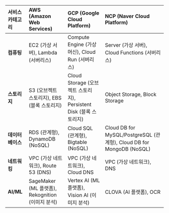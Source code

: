 | 서비스 카테고리 | AWS (Amazon Web Services) | GCP (Google Cloud Platform) | NCP (Naver Cloud Platform) |
| :--- | :--- | :--- | :--- |
| **컴퓨팅** | EC2 (가상 서버), Lambda (서버리스) | Compute Engine (가상 머신), Cloud Run (서버리스) | Server (가상 서버), Cloud Functions (서버리스) |
| **스토리지** | S3 (오브젝트 스토리지), EBS (블록 스토리지) | Cloud Storage (오브젝트 스토리지), Persistent Disk (블록 스토리지) | Object Storage, Block Storage |
| **데이터베이스** | RDS (관계형), DynamoDB (NoSQL) | Cloud SQL (관계형), Bigtable (NoSQL) | Cloud DB for MySQL/PostgreSQL (관계형), Cloud DB for MongoDB (NoSQL) |
| **네트워킹** | VPC (가상 네트워크), Route 53 (DNS) | VPC (가상 네트워크), Cloud DNS | VPC (가상 네트워크), DNS |
| **AI/ML** | SageMaker (ML 플랫폼), Rekognition (이미지 분석) | Vertex AI (ML 플랫폼), Vision AI (이미지 분석) | CLOVA (AI 플랫폼), OCR |
